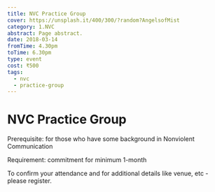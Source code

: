 ```yaml
---
title: NVC Practice Group
cover: https://unsplash.it/400/300/?random?AngelsofMist
category: 1.NVC
abstract: Page abstract.
date: 2018-03-14
fromTime: 4.30pm
toTime: 6.30pm
type: event
cost: ₹500
tags:
  - nvc
  - practice-group
---
```


# NVC Practice Group

Prerequisite: for those who have some background in Nonviolent Communication

Requirement: commitment for minimum 1-month

To confirm your attendance and for additional details like venue, etc - please register.

